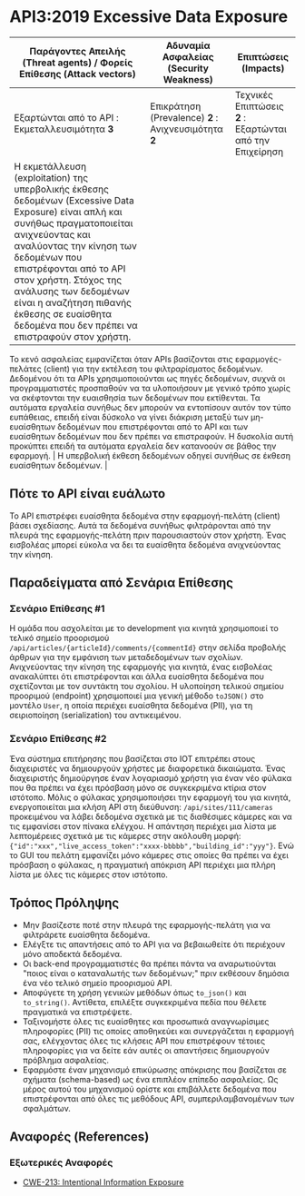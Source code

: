 API3:2019 Excessive Data Exposure
=================================

| Παράγοντες Απειλής (Threat agents) / Φορείς Επίθεσης (Attack vectors) | Αδυναμία Ασφαλείας (Security Weakness) | Επιπτώσεις (Impacts) |
| - | - | - |
| Εξαρτώνται από το API : Εκμεταλλευσιμότητα **3** | Επικράτηση (Prevalence) **2** : Ανιχνευσιμότητα **2** | Τεχνικές Επιπτώσεις **2** : Εξαρτώνται από την Επιχείρηση |
| Η εκμετάλλευση (exploitation) της υπερβολικής έκθεσης δεδομένων (Excessive Data Exposure) είναι απλή και συνήθως πραγματοποιείται ανιχνεύοντας και αναλύοντας την κίνηση των δεδομένων που επιστρέφονται από το API στον χρήστη. Στόχος της ανάλυσης των δεδομένων είναι η αναζήτηση πιθανής έκθεσης σε ευαίσθητα δεδομένα που δεν πρέπει να επιστραφούν στον χρήστη. | 

Το κενό ασφαλείας εμφανίζεται όταν APIs βασίζονται στις εφαρμογές-πελάτες (client) για την εκτέλεση του φιλτραρίσματος δεδομένων. Δεδομένου ότι τα APIs χρησιμοποιούνται ως πηγές δεδομένων, συχνά οι προγραμματιστές προσπαθούν να τα υλοποιήσουν με γενικό τρόπο χωρίς να σκέφτονται την ευαισθησία των δεδομένων που εκτίθενται. Τα αυτόματα εργαλεία συνήθως δεν μπορούν να εντοπίσουν αυτόν τον τύπο ευπάθειας, επειδή είναι δύσκολο να γίνει διάκριση μεταξύ των μη-ευαίσθητων δεδομένων που επιστρέφονται από το API και των ευαίσθητων δεδομένων που δεν πρέπει να επιστραφούν. Η δυσκολία αυτή προκύπτει επειδή τα αυτόματα εργαλεία δεν κατανοούν σε βάθος την εφαρμογή. | Η υπερβολική έκθεση δεδομένων οδηγεί συνήθως σε έκθεση ευαίσθητων δεδομένων. |

## Πότε το API είναι ευάλωτο

Το API επιστρέφει ευαίσθητα δεδομένα στην εφαρμογή-πελάτη (client) βάσει σχεδίασης. Αυτά τα δεδομένα συνήθως φιλτράρονται από την πλευρά της εφαρμογής-πελάτη πριν παρουσιαστούν στον χρήστη. Ένας εισβολέας μπορεί εύκολα να δει τα ευαίσθητα δεδομένα ανιχνεύοντας την κίνηση.

## Παραδείγματα από Σενάρια Επίθεσης

### Σενάριο Επίθεσης #1

Η ομάδα που ασχολείται με το development για κινητά χρησιμοποιεί το τελικό σημείο προορισμού
`/api/articles/{articleId}/comments/{commentId}` στην σελίδα προβολής άρθρων για την εμφάνιση 
των μεταδεδομένων των σχολίων. Ανιχνεύοντας την κίνηση της εφαρμογής για κινητά, ένας εισβολέας 
ανακαλύπτει ότι επιστρέφονται και άλλα ευαίσθητα δεδομένα που σχετίζονται 
με τον συντάκτη του σχολίου. Η υλοποίηση τελικού σημείου προοριμού (endpoint) χρησιμοποιεί μια γενική μέθοδο `toJSON()` 
στο μοντέλο `User`, η οποία περιέχει ευαίσθητα δεδομένα (PII), για τη σειριοποίηση (serialization) του αντικειμένου.

### Σενάριο Επίθεσης #2

Ένα σύστημα επιτήρησης που βασίζεται στο IOT επιτρέπει στους διαχειριστές να δημιουργούν χρήστες με διαφορετικά δικαιώματα. Ένας διαχειριστής δημιούργησε έναν λογαριασμό χρήστη για έναν νέο φύλακα που θα πρέπει να έχει πρόσβαση μόνο σε συγκεκριμένα κτίρια στον ιστότοπο. Μόλις ο φύλακας χρησιμοποιήσει την εφαρμογή του για κινητά, ενεργοποιείται μια κλήση API στη διεύθυνση: `/api/sites/111/cameras` προκειμένου να λάβει δεδομένα σχετικά με τις διαθέσιμες κάμερες και να τις εμφανίσει στον πίνακα ελέγχου. Η απάντηση περιέχει μια λίστα με λεπτομέρειες σχετικά με τις κάμερες στην ακόλουθη μορφή: `{"id":"xxx","live_access_token":"xxxx-bbbbb","building_id":"yyy"}`. Ενώ το GUI του πελάτη εμφανίζει μόνο κάμερες στις οποίες θα πρέπει να έχει πρόσβαση ο φύλακας, η πραγματική απόκριση API περιέχει μια πλήρη λίστα με όλες τις κάμερες στον ιστότοπο.

## Τρόπος Πρόληψης

* Μην βασίζεστε ποτέ στην πλευρά της εφαρμογής-πελάτη για να φιλτράρετε ευαίσθητα δεδομένα.
* Ελέγξτε τις απαντήσεις από το API για να βεβαιωθείτε ότι περιέχουν μόνο αποδεκτά δεδομένα.
* Οι back-end προγραμματιστές θα πρέπει πάντα να αναρωτιούνται "ποιος είναι ο καταναλωτής των δεδομένων;" 
πριν εκθέσουν δημόσια ένα νέο τελικό σημείο προορισμού API.
* Αποφύγετε τη χρήση γενικών μεθόδων όπως `to_json()` και `to_string()`. 
Αντίθετα, επιλέξτε συγκεκριμένα πεδία που θέλετε πραγματικά να επιστρέψετε.
* Ταξινομήστε όλες τις ευαίσθητες και προσωπικά αναγνωρίσιμες πληροφορίες (PII) 
τις οποίες αποθηκεύει και συνεργάζεται η εφαρμογή σας, ελέγχοντας όλες τις κλήσεις 
API που επιστρέφουν τέτοιες πληροφορίες για να δείτε εάν αυτές οι απαντήσεις 
δημιουργούν πρόβλημα ασφαλείας.
* Εφαρμόστε έναν μηχανισμό επικύρωσης απόκρισης που βασίζεται σε σχήματα (schema-based)
ως ένα επιπλέον επίπεδο ασφαλείας. Ως μέρος αυτού του μηχανισμού ορίστε και επιβάλλετε 
δεδομένα που επιστρέφονται από όλες τις μεθόδους API, συμπεριλαμβανομένων των σφαλμάτων.


## Αναφορές (References)

### Εξωτερικές Αναφορές

* [CWE-213: Intentional Information Exposure][1]

[1]: https://cwe.mitre.org/data/definitions/213.html
